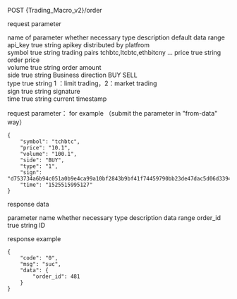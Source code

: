 POST {Trading_Macro_v2}/order

request parameter

  name of parameter	whether necessary	type  	description                      	default	data range                 
  api_key          	true             	string	apikey distributed by platfrom   	       	                           
  symbol           	true             	string	trading pairs                    	       	tchbtc,ltcbtc,ethbitcny ...
  price            	true             	string	order price                      	       	                           
  volume           	true             	string	order amount                     	       	                           
  side             	true             	string	Business direction BUY  SELL     	       	                           
  type             	true             	string	1 ：limit trading，2：market trading	       	                           
  sign             	true             	string	signature                        	       	                           
  time             	true             	string	current timestamp                	       	                           

request parameter： for example （submit the parameter in "from-data" way）

    {
    	"symbol": "tchbtc",
    	"price": "10.1",
    	"volume": "100.1",
    	"side": "BUY",
    	"type": "1",
    	"sign": "d753734a6b94c051a0b9e4ca99a10bf2843b9bf41f74459790bb23de47dac5d06d339408e388adee614a84ad813a00f302104c88b062a685b0573b089e037c65",
    	"time": "1525515995127"
    }

response data

  parameter name	whether necessary	type  	description	data range
  order_id      	true             	string	ID         	          

response example

    {
    	"code": "0",
    	"msg": "suc",
    	"data": {
    		"order_id": 481
    	}
    }
